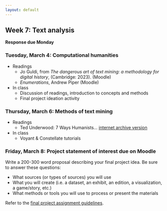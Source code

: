 ```yaml
---
layout: default
---
```


## Week 7: Text analysis

**Response due Monday**

### Tuesday, March 4: Computational humanities

- Readings
	- Jo Guldi, from *The dangerous art of text mining: a methodology for digital history*, (Cambridge: 2023). (Moodle)
	- *Enumerations*, Andrew Piper (Moodle)
- In class
	- Discussion of readings, introduction to concepts and methods
	- Final project ideation activity

### Thursday, March 6: Methods of text mining

- Readings
	- Ted Underwood: 7 Ways Humanists... [internet archive version](https://web.archive.org/web/20210124055444/https://tedunderwood.com/2015/06/04/seven-ways-humanists-are-using-computers-to-understand-text/)
- In class
	- Voyant & Constellate tutorials

### Friday, March 8: Project statement of interest due on Moodle

Write a 200-300 word proposal describing your final project idea. Be sure to answer these questions:

- What sources (or types of sources) you will use
- What you will create (i.e. a dataset, an exhibit, an edition, a visualization, a game/story, etc.)
- What methods or tools you will use to process or present the materials

Refer to the [final project assignment guidelines](../assignments/final-project).